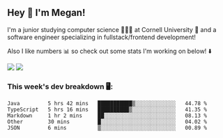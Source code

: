 ## Hey 👋 I'm Megan! 
I'm a junior studying computer science 👩🏻‍💻 at Cornell University 🐻 and a software engineer specializing in fullstack/frontend development!

Also I like numbers 📊 so check out some stats I'm working on below! ⬇️

<img src="https://github-readme-stats.vercel.app/api?username=meganyin13&show_icons=true&hide=stars&count_private=true" />

<img src="https://github-readme-stats.vercel.app/api/top-langs/?username=meganyin13&layout=compact&hide=Jupyter%20Notebook" />

### This week's dev breakdown 🖥:
<!--START_SECTION:waka-->
```text
Java         5 hrs 42 mins   ███████████▒░░░░░░░░░░░░░   44.78 % 
TypeScript   5 hrs 16 mins   ██████████▒░░░░░░░░░░░░░░   41.35 % 
Markdown     1 hr 2 mins     ██░░░░░░░░░░░░░░░░░░░░░░░   08.13 % 
Other        30 mins         █░░░░░░░░░░░░░░░░░░░░░░░░   04.02 % 
JSON         6 mins          ▒░░░░░░░░░░░░░░░░░░░░░░░░   00.89 % 
```
<!--END_SECTION:waka-->